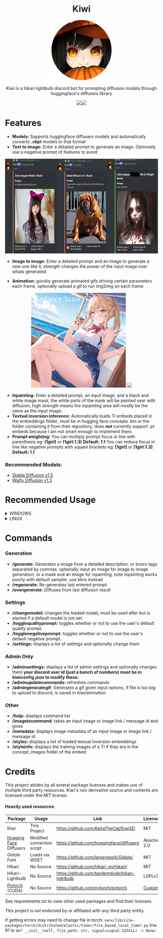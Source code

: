 <h1 align="center">
Kiwi
</h1>

<p align=center><img width="200" height="200" src="/docs/kiwipfp.png"></p><p align=center>Kiwi is a hikari lightbulb discord bot for prompting diffusion models through huggingface's diffusers library</p>
<p align=center><a href="https://github.com/KeiraTheCat/KiwiSD/blob/main/license"><img src=https://img.shields.io/badge/license-MIT-green></a><a href = "https://discord.com/users/126854698769580032"><img src="https://img.shields.io/badge/Discord-Puddle%20Pumpkin%238119-ff69b4"></p></a>

# Features
- **Models:**
Supports huggingface diffusers models and automatically converts **.ckpt** models to that format
- **Text to image:**
Enter a detailed prompt to generate an image. Optionally use a negative prompt of features to avoid
<p align=center><img height = 312 src="/docs/examples.png"></p>

- **Image to image:**
Enter a detailed prompt and an image to generate a new one like it, strength changes the power of the input image over whats generated.

- **Animation:** guickly generate animated gifs driving certain parameters each frame, optionally upload a gif to run img2img on each frame
<p align=center><img width=312 height=312 src="/docs/example.gif"> <img height=312 src="/docs/example2.gif"></p>

- **Inpainting:**
Enter a detailed prompt, an input image, and a black and white image mask, the white parts of the mask will be painted over with diffusion, high strength means the inpainting area will mostly be the same as the input image.
- **Textual inversion inference:**
Automatically loads TI embeds placed in the embeddings folder, must be in hugging face concepts .bin or the folder containing it from their repository, does ***not*** currently support .pt embeds because I am not smart enough to implement them.
- **Prompt weighting:**
You can multiply prompt focus in line with parenthesis eg: **(**1girl**)** or **(**1girl:1.3**)** **Default: 1.1**
You can reduce focus in line like negative prompts with square brackets eg: **[**1girl**]** or **[**1girl:1.3**]**  **Default: 1.1**

### Recommended Models:
- [Stable Diffusion v1.5](https://huggingface.co/runwayml/stable-diffusion-v1-5)
- [Waifu Diffusion v1.3](https://huggingface.co/hakurei/waifu-diffusion-v1-3)
# Recommended Usage
<details><summary>WINDOWS</summary>
<p>

- Warning: Kiwi was made by a girl who's not really a programmer, things could break, things might not work, and your house might burn down or worse...
- Clone kiwi to a directory on your machine.
- Clone https://github.com/huggingface/diffusers to another directory and copy it's src/diffusers folder into kiwi's directory (this is required because the pip version doesnt yet include the dpm++ solver)
- With python installed, open cmd, cd to kiwi's directory, enter python -m venv venv (or python3)
- navigate to venv/scripts/activate and drag the blank activate file into cmd and press enter
- enter pip install -r requirements.txt
- Place model weights .ckpt file or the repository folder containing a diffusers format model in the kiwi/models folder, .ckpt models will take a moment to convert the first time.
- go to the discord applications page [Here](https://discord.com/developers/applications), create a new application, give it a unique name
- Go to the "bot" section -> click "add bot" -> click "reset token", this token can only be viewed once without having to reset it so take note of it. **disable public bot unless you know what you're doing**, tick the intent switches on
- Go to "OAuth2" section -> URL Generator, click bot scope -> click administrator permission, or specific permissions if you know them, copy and paste generated link into your browser or message it to who has permission to invite the bot to your discord.
- paste your token into the bottoken field of kiwitoken.json *or* set a kiwitoken environment variable to the token (on windows, open cmd, open kiwi/venv/scripts/, drag the blank activate file into cmd and press enter, enter "set kiwitoken=YOURBOTTOKEN".)
- Enter your discord's ID into the "guildID" field of kiwitoken.json (id's can usually be accessed via right click in discord)
- copy your user id to the AdminList field of kiwiconfig.json or kiwiconfigdefault.json to allow you access to change **/adminsettings** options
- start the bot with **kiwi.bat**
- Enter **/changemodel** and select your model to load
- Enter **/generate** to start prompting
</p>
</details>

<details><summary>LINUX</summary>
<p>

- Warning: Kiwi was made by a girl who's not really a programmer, things could break, things might not work, and your house might burn down or worse...
- **KIWI WAS LARGELY MADE AND TESTED ON WINDOWS**
- **SOME WEIRD SHIT HAPPENS WHEN FIRST RUNNING ON LINUX BUT IT WORKS MAYBE IN THE END?**
- **If you're using linux, you're probably smarter than me and will be able to figure it out.**
- Clone kiwi to a directory on your machine.
- Clone https://github.com/huggingface/diffusers to another directory and copy it's src/diffusers folder into kiwi's directory (this is required because the pip version doesnt yet include the dpm++ solver)
- Create a venv or pip install straight on your main python install
- pip install -r requirements.txt
- Place model weights .ckpt file or the repository folder containing a diffusers format model in the kiwi/models folder, .ckpt models will take a moment to convert the first time.
- go to the discord applications page [Here](https://discord.com/developers/applications), create a new application, give it a unique name
- Go to the "bot" section -> click "add bot" -> click "reset token", this token can only be viewed once without having to reset it so take note of it. **disable public bot unless you know what you're doing**, tick the intent switches on
- Go to "OAuth2" section -> URL Generator, click bot scope -> click administrator permission, or specific permissions if you know them, copy and paste generated link into your browser or message it to who has permission to invite the bot to your discord.
- paste your token into the bottoken field of kiwitoken.json *or* set a kiwitoken environment variable to the token, (idk how this works on linux, or if its setup correctly, if not just use the json... sorry...)
- Enter your discord server's ID into the "guildID" field of kiwitoken.json
- copy your user id to the AdminList field of kiwiconfig.json or kiwiconfigdefault.json to allow you access to change **/adminsettings** options
- python3 kiwi.py
- I had issues with wget module without sudo, but then other shit doesnt work, if you're using linux, you're a bigger nerd than me so you might be able to figure it out, either way, should run if u try sudo once, and then back to normal?, if not, manually copy kiwiconfigdefault and userconfigdefault to same file name without the "default" part 
- Enter **/changemodel** and select your model to load
- Enter **/generate** to start prompting
</p>
</details>

# Commands
### Generation
- **/generate:** Generates a image from a detailed description, or booru tags separated by commas. optionally input an image for image to image generation, or a mask and an image for inpainting, note inpainting works poorly with default sampler, use klms instead
- **/regenerate:** Re-generates last entered prompt
- **/overgenerate:** Diffuses from last diffusion result
### Settings
- **/changemodel:** changes the loaded model, must be used after bot is started if a default model is not set
- **/togglequalityprompt:** toggles whether or not to use the user's default quality prompt.
- **/togglenegativeprompt:** toggles whether or not to use the user's default negative prompt.
- **/settings:** displays a list of settings and optionally change them
### Admin Only
- **/adminsettings:** displays a list of admin settings and optionally changes them **your discord user id (just a bunch of numbers) must be in kiwiconfig.json to modify these.**
- **/adminupdatecommands:** refreshes commands
- **/admingenerategif:** Generates a gif given input options, if file is too big to upload to discord, is saved in kiwi/animation 
### Other
- **/help:** displays command list
- **/imagetocommand:** takes an input image  or image link / message id and gives 
- **/metadata:** displays image metadata of an input image or image link / message id
- **/styles:** displays a list of loaded textual inversion embeddings
- **/styleinfo:** displays the training images of a TI if they are in the concept_images folder of the embed
# Credits
This project abides by all exteral package licenses and makes use of multiple third party resources. Kiwi's non derivative source and contents are licensed under the MIT license.
#### Heavily used resources:
|Package|Usage|Link|License|
|----|----|----|----|
Kiwi|This Project|https://github.com/KeiraTheCat/KiwiSD|MIT
[Hugging Face](https://huggingface.co/) Diffusers|Modified conversion script|https://github.com/huggingface/diffusers|Apache 2.0
Gidole Font|Loads via WGET|https://github.com/larsenwork/Gidole/|MIT
Hikari|No Source|https://github.com/hikari-py/hikari/|MIT
Hikari-Lightbulb|No Source|https://github.com/tandemdude/hikari-lightbulb|LGPLv3
[Pytorch](https://pytorch.org/) (CUDA)|No Source|https://github.com/pytorch/pytorch|[Custom](https://github.com/pytorch/pytorch/blob/master/LICENSE)

See requirements.txt to view other used packages and find their licenses.

This project is not endorsed by or affiliated with any third party entity.

If getting errors may need to change file in torch: `venv/lib/site-packages/torch/distributed/elastic/timer/file_based_local_timer.py` line 81 to `def __init__(self, file_path: str, signal=signal.SIGILL) -> None:`